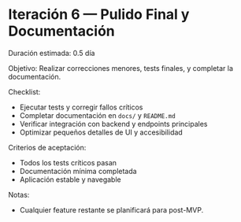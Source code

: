 # Iteración 6 — Pulido Final y Documentación

Duración estimada: 0.5 día

Objetivo:
Realizar correcciones menores, tests finales, y completar la documentación.

Checklist:
- Ejecutar tests y corregir fallos críticos
- Completar documentación en `docs/` y `README.md`
- Verificar integración con backend y endpoints principales
- Optimizar pequeños detalles de UI y accesibilidad

Criterios de aceptación:
- Todos los tests críticos pasan
- Documentación mínima completada
- Aplicación estable y navegable

Notas:
- Cualquier feature restante se planificará para post-MVP.
